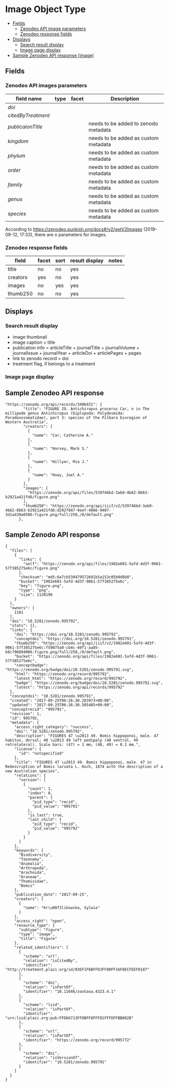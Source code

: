 # Image Object Type

- [Fields](#fields)
  - [Zenodeo API image parameters](#zenodeo-api-treatments-parameters)
  - [Zenodeo response fields](#zenodeo-response-fields)
- [Displays](#displays)
  - [Search result display](#search-result-display)
  - [Image page display](#image-page-display)
- [Sample Zenodeo API response (image)](#sample-zenodeo-api-response)

## Fields

### Zenodeo API images parameters

| field name | type | facet | Description |
| --- | --- | --- | --- |
| *doi* | |  |  |
| *citedByTreatment* | | | |
| *publicaionTitle* | | | needs to be added to zenodo metadata |
| *kingdom* | | | needs to be added as custom metadata |
| *phylum* | | |  needs to be added as custom metadata |
| *order* | | |  needs to be added as custom metadata |
| *family* | | |  needs to be added as custom metadata |
| *genus* | | |  needs to be added as custom metadata |
| *species* | | |  needs to be added as custom metadata |

According to https://zenodeo.punkish.org/docs#/v2/getV2Images (2019-09-12, 17:33), there are  o parameters for images.

### Zenodeo response fields
| field | facet | sort |result display | notes |
| --- | --- | --- | --- | --- |
| title | no | no | yes | |
| creators | yes | no | yes | | 
| images | no | yes | yes | |
| thumb250 |  no | no | yes | |

## Displays

### Search result display

* image thumbnail
* image caption = title
* publication info = articleTitle + journalTitle + journalVolume + journalIssue + journalYear + articleDoi + articlePages + pages
* link to zenodo record = doi
* treatment flag, if belongs to a treatment


### Image page display


## Sample Zenodeo API response

```
"https://zenodo.org/api/records/3406431": {
        "title": "FIGURE 29. Antichiropus procerus Car, n in The millipede genus Antichiropus (Diplopoda: Polydesmida: Paradoxosomatidae), part 3: species of the Pilbara bioregion of Western Australia",
        "creators": [
          {
            "name": "Car, Catherine A."
          },
          {
            "name": "Harvey, Mark S."
          },
          {
            "name": "Hillyer, Mia J."
          },
          {
            "name": "Huey, Joel A."
          }
        ],
        "images": [
          "https://zenodo.org/api/files/539746bd-3ab0-4b62-8b63-b2921a421fd6/figure.png"
        ],
        "thumb250": "https://zenodo.org/api/iiif/v2/539746bd-3ab0-4b62-8b63-b2921a421fd6:d292f847-9eef-4066-9407-3d1a439a0506:figure.png/full/250,/0/default.png"
      },
```

## Sample Zenodo API response

```
{
  "files": [
    {
      "links": {
        "self": "https://zenodo.org/api/files/1982e601-5afd-4d3f-9061-57f385275e6c/figure.png"
      }, 
      "checksum": "md5:6a7cb5304795726d1b5a153c05b0d8b0", 
      "bucket": "1982e601-5afd-4d3f-9061-57f385275e6c", 
      "key": "figure.png", 
      "type": "png", 
      "size": 1138196
    }
  ], 
  "owners": [
    1161
  ], 
  "doi": "10.5281/zenodo.995792", 
  "stats": {}, 
  "links": {
    "doi": "https://doi.org/10.5281/zenodo.995792", 
    "conceptdoi": "https://doi.org/10.5281/zenodo.995791", 
    "thumb250": "https://zenodo.org/api/iiif/v2/1982e601-5afd-4d3f-9061-57f385275e6c:f59075a0-cb4c-40f1-aa85-b8c796094006:figure.png/full/250,/0/default.png", 
    "bucket": "https://zenodo.org/api/files/1982e601-5afd-4d3f-9061-57f385275e6c", 
    "conceptbadge": "https://zenodo.org/badge/doi/10.5281/zenodo.995791.svg", 
    "html": "https://zenodo.org/record/995792", 
    "latest_html": "https://zenodo.org/record/995792", 
    "badge": "https://zenodo.org/badge/doi/10.5281/zenodo.995792.svg", 
    "latest": "https://zenodo.org/api/records/995792"
  }, 
  "conceptdoi": "10.5281/zenodo.995791", 
  "created": "2017-09-25T06:26:30.283973+00:00", 
  "updated": "2017-09-25T06:26:30.505485+00:00", 
  "conceptrecid": "995791", 
  "revision": 1, 
  "id": 995792, 
  "metadata": {
    "access_right_category": "success", 
    "doi": "10.5281/zenodo.995792", 
    "description": "FIGURES 47 \u2013 49. Bomis hippoponoi, male. 47 habitus, dorsal; 48 \u2013 49 left pedipalp (48 ventral, 49 retrolateral). Scale bars: (47) = 1 mm; (48, 49) = 0.1 mm.", 
    "license": {
      "id": "notspecified"
    }, 
    "title": "FIGURES 47 \u2013 49. Bomis hippoponoi, male. 47 in Redescription of Bomis larvata L. Koch, 1874 with the description of a new Australian species", 
    "relations": {
      "version": [
        {
          "count": 1, 
          "index": 0, 
          "parent": {
            "pid_type": "recid", 
            "pid_value": "995791"
          }, 
          "is_last": true, 
          "last_child": {
            "pid_type": "recid", 
            "pid_value": "995792"
          }
        }
      ]
    }, 
    "keywords": [
      "Biodiversity", 
      "Taxonomy", 
      "Animalia", 
      "Arthropoda", 
      "Arachnida", 
      "Araneae", 
      "Thomisidae", 
      "Bomis"
    ], 
    "publication_date": "2017-09-25", 
    "creators": [
      {
        "name": "Kr\u00f3likowska, Sylwia"
      }
    ], 
    "access_right": "open", 
    "resource_type": {
      "subtype": "figure", 
      "type": "image", 
      "title": "Figure"
    }, 
    "related_identifiers": [
      {
        "scheme": "url", 
        "relation": "isCitedBy", 
        "identifier": "http://treatment.plazi.org/id/03EF1F6BFFD3FF80FF16F8ECFEEF0187"
      }, 
      {
        "scheme": "doi", 
        "relation": "isPartOf", 
        "identifier": "10.11646/zootaxa.4323.4.1"
      }, 
      {
        "scheme": "lsid", 
        "relation": "isPartOf", 
        "identifier": "urn:lsid:plazi.org:pub:FFD66713FFDBFF8FFF81FFFDFFBB002B"
      }, 
      {
        "scheme": "url", 
        "relation": "isPartOf", 
        "identifier": "https://zenodo.org/record/995772"
      }, 
      {
        "scheme": "doi", 
        "relation": "isVersionOf", 
        "identifier": "10.5281/zenodo.995791"
      }
    ]
  }
}
```
